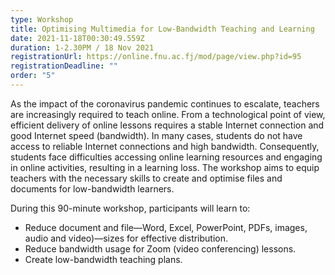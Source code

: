```yaml
---
type: Workshop
title: Optimising Multimedia for Low-Bandwidth Teaching and Learning
date: 2021-11-18T00:30:49.559Z
duration: 1-2.30PM / 18 Nov 2021
registrationUrl: https://online.fnu.ac.fj/mod/page/view.php?id=95
registrationDeadline: ""
order: "5"
---
```

As the impact of the coronavirus pandemic continues to escalate, teachers are increasingly required to teach online. From a technological point of view, efficient delivery of online lessons requires a stable Internet connection and good Internet speed (bandwidth). In many cases, students do not have access to reliable Internet connections and high bandwidth. Consequently, students face difficulties accessing online learning resources and engaging in online activities, resulting in a learning loss. The workshop aims to equip teachers with the necessary skills to create and optimise files and documents for low-bandwidth learners.

During this 90-minute workshop, participants will learn to:

* Reduce document and file—Word, Excel, PowerPoint, PDFs, images, audio and video)—sizes for effective distribution.
* Reduce bandwidth usage for Zoom (video conferencing) lessons.
* Create low-bandwidth teaching plans.